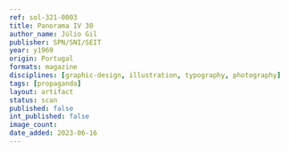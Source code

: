 ```yaml
---
ref: sol-321-0003
title: Panorama IV 30
author_name: Júlio Gil
publisher: SPN/SNI/SEIT
year: y1969
origin: Portugal
formats: magazine
disciplines: [graphic-design, illustration, typography, photography]
tags: [propaganda]
layout: artifact
status: scan
published: false
int_published: false
image_count:
date_added: 2023-06-16
---
```

